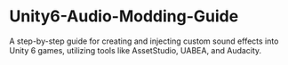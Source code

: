 # Unity6-Audio-Modding-Guide
A step-by-step guide for creating and injecting custom sound effects into Unity 6 games, utilizing tools like AssetStudio, UABEA, and Audacity.
